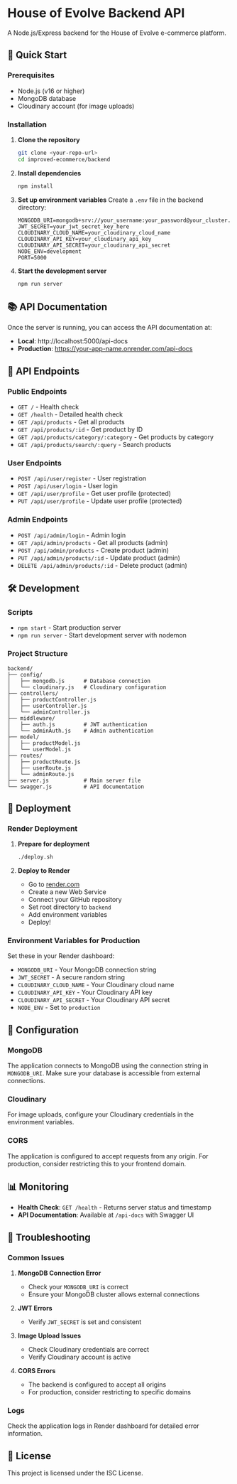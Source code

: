 # House of Evolve Backend API

A Node.js/Express backend for the House of Evolve e-commerce platform.

## 🚀 Quick Start

### Prerequisites
- Node.js (v16 or higher)
- MongoDB database
- Cloudinary account (for image uploads)

### Installation

1. **Clone the repository**
   ```bash
   git clone <your-repo-url>
   cd improved-ecommerce/backend
   ```

2. **Install dependencies**
   ```bash
   npm install
   ```

3. **Set up environment variables**
   Create a `.env` file in the backend directory:
   ```env
   MONGODB_URI=mongodb+srv://your_username:your_password@your_cluster.mongodb.net
   JWT_SECRET=your_jwt_secret_key_here
   CLOUDINARY_CLOUD_NAME=your_cloudinary_cloud_name
   CLOUDINARY_API_KEY=your_cloudinary_api_key
   CLOUDINARY_API_SECRET=your_cloudinary_api_secret
   NODE_ENV=development
   PORT=5000
   ```

4. **Start the development server**
   ```bash
   npm run server
   ```

## 📚 API Documentation

Once the server is running, you can access the API documentation at:
- **Local**: http://localhost:5000/api-docs
- **Production**: https://your-app-name.onrender.com/api-docs

## 🔗 API Endpoints

### Public Endpoints
- `GET /` - Health check
- `GET /health` - Detailed health check
- `GET /api/products` - Get all products
- `GET /api/products/:id` - Get product by ID
- `GET /api/products/category/:category` - Get products by category
- `GET /api/products/search/:query` - Search products

### User Endpoints
- `POST /api/user/register` - User registration
- `POST /api/user/login` - User login
- `GET /api/user/profile` - Get user profile (protected)
- `PUT /api/user/profile` - Update user profile (protected)

### Admin Endpoints
- `POST /api/admin/login` - Admin login
- `GET /api/admin/products` - Get all products (admin)
- `POST /api/admin/products` - Create product (admin)
- `PUT /api/admin/products/:id` - Update product (admin)
- `DELETE /api/admin/products/:id` - Delete product (admin)

## 🛠️ Development

### Scripts
- `npm start` - Start production server
- `npm run server` - Start development server with nodemon

### Project Structure
```
backend/
├── config/
│   ├── mongodb.js      # Database connection
│   └── cloudinary.js   # Cloudinary configuration
├── controllers/
│   ├── productController.js
│   ├── userController.js
│   └── adminController.js
├── middleware/
│   ├── auth.js         # JWT authentication
│   └── adminAuth.js    # Admin authentication
├── model/
│   ├── productModel.js
│   └── userModel.js
├── routes/
│   ├── productRoute.js
│   ├── userRoute.js
│   └── adminRoute.js
├── server.js           # Main server file
└── swagger.js          # API documentation
```

## 🚀 Deployment

### Render Deployment

1. **Prepare for deployment**
   ```bash
   ./deploy.sh
   ```

2. **Deploy to Render**
   - Go to [render.com](https://render.com)
   - Create a new Web Service
   - Connect your GitHub repository
   - Set root directory to `backend`
   - Add environment variables
   - Deploy!

### Environment Variables for Production

Set these in your Render dashboard:
- `MONGODB_URI` - Your MongoDB connection string
- `JWT_SECRET` - A secure random string
- `CLOUDINARY_CLOUD_NAME` - Your Cloudinary cloud name
- `CLOUDINARY_API_KEY` - Your Cloudinary API key
- `CLOUDINARY_API_SECRET` - Your Cloudinary API secret
- `NODE_ENV` - Set to `production`

## 🔧 Configuration

### MongoDB
The application connects to MongoDB using the connection string in `MONGODB_URI`. Make sure your database is accessible from external connections.

### Cloudinary
For image uploads, configure your Cloudinary credentials in the environment variables.

### CORS
The application is configured to accept requests from any origin. For production, consider restricting this to your frontend domain.

## 📊 Monitoring

- **Health Check**: `GET /health` - Returns server status and timestamp
- **API Documentation**: Available at `/api-docs` with Swagger UI

## 🐛 Troubleshooting

### Common Issues

1. **MongoDB Connection Error**
   - Check your `MONGODB_URI` is correct
   - Ensure your MongoDB cluster allows external connections

2. **JWT Errors**
   - Verify `JWT_SECRET` is set and consistent

3. **Image Upload Issues**
   - Check Cloudinary credentials are correct
   - Verify Cloudinary account is active

4. **CORS Errors**
   - The backend is configured to accept all origins
   - For production, consider restricting to specific domains

### Logs
Check the application logs in Render dashboard for detailed error information.

## 📝 License

This project is licensed under the ISC License. 